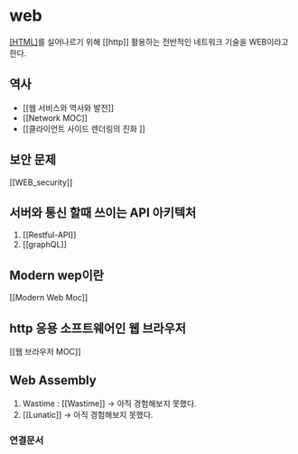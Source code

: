 # web
[[HTML]](문서)를 실어나르기 위해 [[http]] 활용하는 전반적인 네트워크 기술을 WEB이라고 한다.

## 역사
- [[웹 서비스와 역사와 발전]]
- [[Network MOC]]
- [[클라이언트 사이드 렌더링의 진화 ]]

## 보안 문제
[[WEB_security]]

## 서버와 통신 할때 쓰이는 API 아키텍처
1. [[Restful-API]]
2. [[graphQL]]

## Modern wep이란
 [[Modern Web Moc]]

## http 응용 소프트웨어인 웹 브라우저
[[웹 브라우저 MOC]]

## Web Assembly
1. Wastime  : [[Wastime]]
-> 아직 경험해보지 못했다.
2. [[Lunatic]]
-> 아직 경험해보지 못했다. 

### 연결문서 
